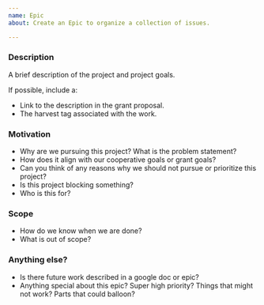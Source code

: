 ```yaml
---
name: Epic
about: Create an Epic to organize a collection of issues.

---
```


### Description
A brief description of the project and project goals.

If possible, include a:
- Link to the description in the grant proposal.
- The harvest tag associated with the work.

### Motivation
- Why are we pursuing this project? What is the problem statement?
- How does it align with our cooperative goals or grant goals?
- Can you think of any reasons why we should not pursue or prioritize this project?
- Is this project blocking something?
- Who is this for?

### Scope
- How do we know when we are done?
- What is out of scope?

### Anything else?
- Is there future work described in a google doc or epic?
- Anything special about this epic? Super high priority? Things that might not work? Parts that could balloon?
